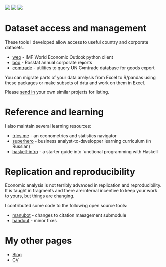 ![](https://img.shields.io/badge/dataset-3-blue)
![](https://img.shields.io/badge/reference-3-orange)
![](https://img.shields.io/badge/replication-2-brightgreen)

# Dataset access and management

These tools I developed allow access to useful country and corporate datasets. 

- [weo](https://github.com/epogrebnyak/weo-reader) - IMF World Economic Outlook python client
- [boo](https://github.com/ru-corporate/boo) - Rosstat annual corporate reports 
- [comtrade](https://github.com/ru-corporate/comtrade) - utilities to query UN Comtrade database for goods export

You can migrate parts of your data analysis from Excel to R/pandas using these packages or make subsets of data and work on them in Excel.

Please [send in](https://epogrebnyak.github.io/#about) your own similar projects for listing.

# Reference and learning

I alsо maintain several learning resources:

- [trics.me](https://trics.me) - an econometrics and statistics navigator
- [superhero](https://github.com/epogrebnyak/superhero) - business analyst-to-developper learning curriculum (in Russian)
- [haskell-intro](http://tinyurl.com/haskell-intro) - a starter guide into functional programming with Haskell

# Replication and reproducibility

Economic analysis is not terribly advanced in replication and reproducibility. It is taught in fragments and there are internal incentive to keep your work to yours, but things are changing.

I contributed some code to the following open source tools:

- [manubot](https://manubot.org) - changes to citation management submodule
- [handout](https://github.com/danijar/handout) - minor fixes


# My other pages

- [Blog](https://epogrebnyak.github.io)
- [CV](https://epogrebnyak.github.io/cv/)
